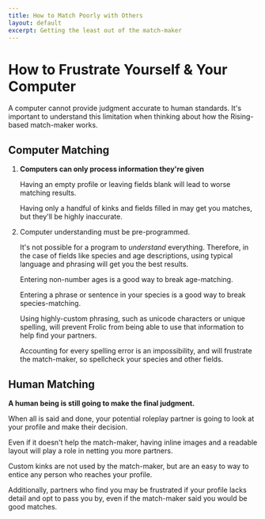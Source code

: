 ```yaml
---
title: How to Match Poorly with Others
layout: default
excerpt: Getting the least out of the match-maker
---
```

# How to Frustrate Yourself & Your Computer
A computer cannot provide judgment accurate to human standards. It's important to understand this limitation when thinking about how the Rising-based match-maker works.

## Computer Matching
1. **Computers can only process information they're given**

   Having an empty profile or leaving fields blank will lead to worse matching results.

   Having only a handful of kinks and fields filled in may get you matches, but they'll be highly inaccurate.

2. Computer understanding must be pre-programmed.

   It's not possible for a program to _understand_ everything. Therefore, in the case of fields like species and age descriptions, using typical language and phrasing will get you the best results.

   Entering non-number ages is a good way to break age-matching.

   Entering a phrase or sentence in your species is a good way to break species-matching.

   Using highly-custom phrasing, such as unicode characters or unique spelling, will prevent Frolic from being able to use that information to help find your partners.

   Accounting for every spelling error is an impossibility, and will frustrate the match-maker, so spellcheck your species and other fields.

## Human Matching
**A human being is still going to make the final judgment.**

   When all is said and done, your potential roleplay partner is going to look at your profile and make their decision.

   Even if it doesn't help the match-maker, having inline images and a readable layout will play a role in netting you more partners.

   Custom kinks are not used by the match-maker, but are an easy to way to entice any person who reaches your profile.

   Additionally, partners who find you may be frustrated if your profile lacks detail and opt to pass you by, even if the match-maker said you would be good matches.
